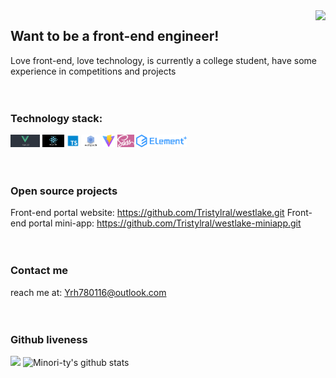 <img align="right" src="https://count.getloli.com/get/@:Tristylrla?theme=rule34">

## Want to be a front-end engineer!

Love front-end, love technology, is currently a college student, have some experience in competitions and projects
<br><br><br>

### **Technology stack:**

<a href="https://v3.cn.vuejs.org"><code><img height="20" src="./logo/vue.jpg"></code></a>
<a href="https://reactjs.org/"><code><img height="20" src="./logo/react.png"></code></a>
<a href="https://www.tslang.cn/index.html"><code><img height="20" src="./logo/typescript.png"></code></a>
<a href="https://webpack.js.org/"><code><img height="20" src="./logo/webpack.jpg"></code></a>
<a href="https://cn.vitejs.dev"><code><img height="20" src="./logo/vite.png"></code></a>
<a href="https://sass-lang.com"><code><img height="20" src="./logo/sass.png"></code></a>
<a href="https://element-plus.org/zh-CN/"><code><img height="20" src="./logo/element plus.png"></code></a>
<br><br><br>

### Open source projects

Front-end portal website:
https://github.com/Tristylral/westlake.git
Front-end portal mini-app:
https://github.com/Tristylral/westlake-miniapp.git
<br><br><br>

### Contact me
reach me at: Yrh780116@outlook.com
<br><br><br>

### Github liveness

[![](https://activity-graph.herokuapp.com/graph?username=Tristylral&theme=dracula)](https://github.com/ashutosh00710/github-readme-activity-graph)
![Minori-ty's github stats](https://github-readme-stats.vercel.app/api?username=Tristylral&show_icons=true&theme=vue)
